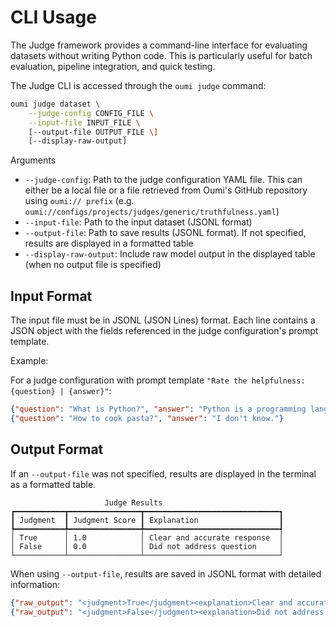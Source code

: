 # CLI Usage

The Judge framework provides a command-line interface for evaluating datasets without writing Python code.
This is particularly useful for batch evaluation, pipeline integration, and quick testing.

The Judge CLI is accessed through the `oumi judge` command:

```bash
oumi judge dataset \
    --judge-config CONFIG_FILE \
    --input-file INPUT_FILE \
    [--output-file OUTPUT_FILE \]
    [--display-raw-output]
```

Arguments
- `--judge-config`: Path to the judge configuration YAML file. This can either be a local file or a file retrieved from Oumi's GitHub repository using `oumi:// prefix`
(e.g. `oumi://configs/projects/judges/generic/truthfulness.yaml`)
- `--input-file`: Path to the input dataset (JSONL format)
- `--output-file`: Path to save results (JSONL format). If not specified, results are displayed in a formatted table
- `--display-raw-output`: Include raw model output in the displayed table (when no output file is specified)

## Input Format

The input file must be in JSONL (JSON Lines) format.
Each line contains a JSON object with the fields referenced in the judge configuration's prompt template.

Example:

For a judge configuration with prompt template `"Rate the helpfulness: {question} | {answer}"`:
```json
{"question": "What is Python?", "answer": "Python is a programming language."}
{"question": "How to cook pasta?", "answer": "I don't know."}
```

## Output Format

If an `--output-file` was not specified, results are displayed in the terminal as a formatted table.
```
                     Judge Results
┏━━━━━━━━━━━┳━━━━━━━━━━━━━━━━┳━━━━━━━━━━━━━━━━━━━━━━━━━━━━━━┓
┃ Judgment  ┃ Judgment Score ┃ Explanation                  ┃
┡━━━━━━━━━━━╇━━━━━━━━━━━━━━━━╇━━━━━━━━━━━━━━━━━━━━━━━━━━━━━━┩
│ True      │ 1.0            │ Clear and accurate response  │
│ False     │ 0.0            │ Did not address question     │
└───────────┴────────────────┴──────────────────────────────┘
```

When using `--output-file`, results are saved in JSONL format with detailed information:

```json
{"raw_output": "<judgment>True</judgment><explanation>Clear and accurate response</explanation>", "parsed_output": {"judgment": "True", "explanation": "Clear and accurate response"}, "field_values": {"judgment": true, "explanation": "Clear and accurate response"}, "field_scores": {"judgment": 1.0}}
{"raw_output": "<judgment>False</judgment><explanation>Did not address question</explanation>", "parsed_output": {"judgment": "False", "explanation": "Did not address question"}, "field_values": {"judgment": false, "explanation": "Did not address question"}, "field_scores": {"judgment": 0.0}}
```
